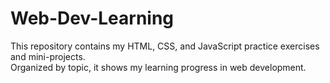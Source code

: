 # Web-Dev-Learning
This repository contains my HTML, CSS, and JavaScript practice exercises and mini-projects.  
Organized by topic, it shows my learning progress in web development.
